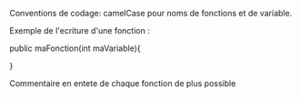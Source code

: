Conventions de codage:
camelCase pour noms de fonctions et de variable.

Exemple de l'ecriture d'une fonction :

public maFonction(int maVariable){


}

Commentaire en entete de chaque fonction de plus possible
